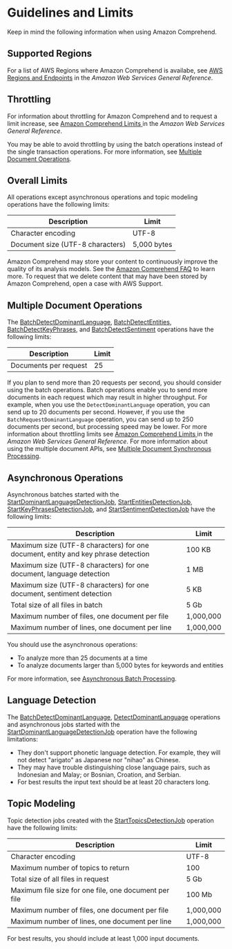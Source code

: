 # Guidelines and Limits<a name="guidelines-and-limits"></a>

Keep in mind the following information when using Amazon Comprehend\.

## Supported Regions<a name="limits-regions"></a>

For a list of AWS Regions where Amazon Comprehend is availabe, see [AWS Regions and Endpoints](https://docs.aws.amazon.com/general/latest/gr/rande.html#comprehend_region) in the *Amazon Web Services General Reference*\.

## Throttling<a name="limits-throttling"></a>

For information about throttling for Amazon Comprehend and to request a limit increase, see [ Amazon Comprehend Limits ](https://docs.aws.amazon.com/general/latest/gr/aws_service_limits.html#limits_amazon_comprehend) in the *Amazon Web Services General Reference*\. 

You may be able to avoid throttling by using the batch operations instead of the single transaction operations\. For more information, see [Multiple Document Operations](#limits-batch)\.

## Overall Limits<a name="limits-all"></a>

All operations except asynchronous operations and topic modeling operations have the following limits:


| Description | Limit | 
| --- | --- | 
| Character encoding | UTF\-8 | 
| Document size \(UTF\-8 characters\) | 5,000 bytes | 

Amazon Comprehend may store your content to continuously improve the quality of its analysis models\. See the [Amazon Comprehend FAQ](https://aws.amazon.com/comprehend/faqs/) to learn more\. To request that we delete content that may have been stored by Amazon Comprehend, open a case with AWS Support\.

## Multiple Document Operations<a name="limits-batch"></a>

The [BatchDetectDominantLanguage](API_BatchDetectDominantLanguage.md), [BatchDetectEntities](API_BatchDetectEntities.md), [BatchDetectKeyPhrases](API_BatchDetectKeyPhrases.md), and [BatchDetectSentiment](API_BatchDetectSentiment.md) operations have the following limits:


| Description | Limit | 
| --- | --- | 
| Documents per request | 25 | 

If you plan to send more than 20 requests per second, you should consider using the batch operations\. Batch operations enable you to send more documents in each request which may result in higher throughput\. For example, when you use the `DetectDominantLanguage` operation, you can send up to 20 documents per second\. However, if you use the `BatchRequestDominantLanguage` operation, you can send up to 250 documents per second, but processing speed may be lower\. For more information about throttling limits see [ Amazon Comprehend Limits ](https://docs.aws.amazon.com/general/latest/gr/aws_service_limits.html#limits_amazon_comprehend) in the *Amazon Web Services General Reference*\. For more information about using the multiple document APIs, see [Multiple Document Synchronous Processing](how-batch.md)\.

## Asynchronous Operations<a name="limits-asynchronous"></a>

Asynchronous batches started with the [StartDominantLanguageDetectionJob](API_StartDominantLanguageDetectionJob.md), [StartEntitiesDetectionJob](API_StartEntitiesDetectionJob.md), [StartKeyPhrasesDetectionJob](API_StartKeyPhrasesDetectionJob.md), and [StartSentimentDetectionJob](API_StartSentimentDetectionJob.md) have the following limits:


| Description | Limit | 
| --- | --- | 
| Maximum size \(UTF\-8 characters\) for one document, entity and key phrase detection | 100 KB | 
| Maximum size \(UTF\-8 characters\) for one document, language detection | 1 MB | 
| Maximum size \(UTF\-8 characters\) for one document, sentiment detection | 5 KB | 
| Total size of all files in batch | 5 Gb | 
| Maximum number of files, one document per file | 1,000,000 | 
| Maximum number of lines, one document per line | 1,000,000 | 

You should use the asynchronous operations:
+ To analyze more than 25 documents at a time
+ To analyze documents larger than 5,000 bytes for keywords and entities

For more information, see [Asynchronous Batch Processing](how-async.md)\.

## Language Detection<a name="limits-language-detection"></a>

The [BatchDetectDominantLanguage](API_BatchDetectDominantLanguage.md), [DetectDominantLanguage](API_DetectDominantLanguage.md) operations and asynchronous jobs started with the [StartDominantLanguageDetectionJob](API_StartDominantLanguageDetectionJob.md) operation have the following limitations:
+ They don't support phonetic language detection\. For example, they will not detect "arigato" as Japanese nor "nihao" as Chinese\.
+ They may have trouble distinguishing close language pairs, such as Indonesian and Malay; or Bosnian, Croation, and Serbian\.
+ For best results the input text should be at least 20 characters long\.

## Topic Modeling<a name="limits-topic-modeling"></a>

Topic detection jobs created with the [StartTopicsDetectionJob](API_StartTopicsDetectionJob.md) operation have the following limits:


| Description | Limit | 
| --- | --- | 
| Character encoding | UTF\-8 | 
| Maximum number of topics to return | 100 | 
| Total size of all files in request | 5 Gb | 
| Maximum file size for one file, one document per file | 100 Mb | 
| Maximum number of files, one document per file | 1,000,000 | 
| Maximum number of lines, one document per line | 1,000,000 | 

For best results, you should include at least 1,000 input documents\.